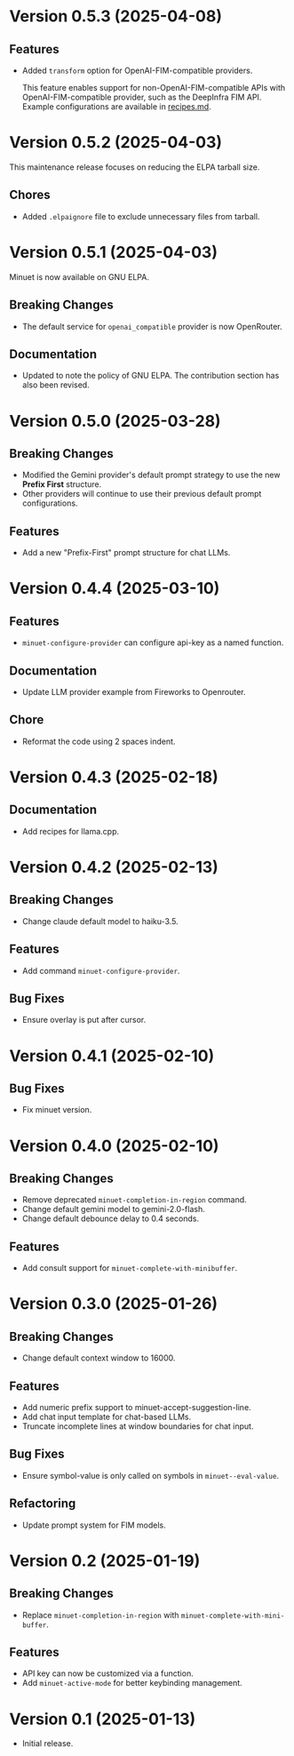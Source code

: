 # Version 0.5.3 (2025-04-08)

## Features

- Added `transform` option for OpenAI-FIM-compatible providers.

  This feature enables support for non-OpenAI-FIM-compatible APIs with
  OpenAI-FIM-compatible provider, such as the DeepInfra FIM API. Example
  configurations are available in [recipes.md](.recipes.md).

# Version 0.5.2 (2025-04-03)

This maintenance release focuses on reducing the ELPA tarball size.

## Chores

- Added `.elpaignore` file to exclude unnecessary files from tarball.

# Version 0.5.1 (2025-04-03)

Minuet is now available on GNU ELPA.

## Breaking Changes

- The default service for `openai_compatible` provider is now OpenRouter.

## Documentation

- Updated to note the policy of GNU ELPA. The contribution section has also been
  revised.

# Version 0.5.0 (2025-03-28)

## Breaking Changes

- Modified the Gemini provider's default prompt strategy to use the new **Prefix
  First** structure.
- Other providers will continue to use their previous default prompt
  configurations.

## Features

- Add a new "Prefix-First" prompt structure for chat LLMs.

# Version 0.4.4 (2025-03-10)

## Features

- `minuet-configure-provider` can configure api-key as a named function.

## Documentation

- Update LLM provider example from Fireworks to Openrouter.

## Chore

- Reformat the code using 2 spaces indent.

# Version 0.4.3 (2025-02-18)

## Documentation

- Add recipes for llama.cpp.

# Version 0.4.2 (2025-02-13)

## Breaking Changes

- Change claude default model to haiku-3.5.

## Features

- Add command `minuet-configure-provider`.

## Bug Fixes

- Ensure overlay is put after cursor.

# Version 0.4.1 (2025-02-10)

## Bug Fixes

- Fix minuet version.

# Version 0.4.0 (2025-02-10)

## Breaking Changes

- Remove deprecated `minuet-completion-in-region` command.
- Change default gemini model to gemini-2.0-flash.
- Change default debounce delay to 0.4 seconds.

## Features

- Add consult support for `minuet-complete-with-minibuffer`.

# Version 0.3.0 (2025-01-26)

## Breaking Changes

- Change default context window to 16000.

## Features

- Add numeric prefix support to minuet-accept-suggestion-line.
- Add chat input template for chat-based LLMs.
- Truncate incomplete lines at window boundaries for chat input.

## Bug Fixes

- Ensure symbol-value is only called on symbols in `minuet--eval-value`.

## Refactoring

- Update prompt system for FIM models.

# Version 0.2 (2025-01-19)

## Breaking Changes

- Replace `minuet-completion-in-region` with `minuet-complete-with-mini-buffer`.

## Features

- API key can now be customized via a function.
- Add `minuet-active-mode` for better keybinding management.

# Version 0.1 (2025-01-13)

- Initial release.
